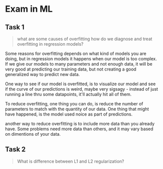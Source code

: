 # Exam in ML

## Task 1

> what are some causes of overfitting how do we diagnose and treat overfitting in regression models?

Some reasons for overfitting depends on what kind of models you are doing, but in regression models it happens when our model is too complex. If we give our models to many parameters and not enough data, it will be very good at predicting our training data, but not creating a good generalized way to predict new data.

One way to see if our model is overfitted, is to visualize our model and see if the curve of our predictions is weird, maybe very sigsagy - instead of just running a line thru some datapoints, it'll actually hit all of them.

To reduce overfitting, one thing you can do, is reduce the number of parameters to match with the quantity of our data. One thing that might have happened, is the model used noice as part of predictions. 

another way to reduce overfitting is to include more data than you already have. Some problems need more data than others, and it may vary based on dimentions of your data.


## Task 2

> What is difference between L1 and L2 regularization?


